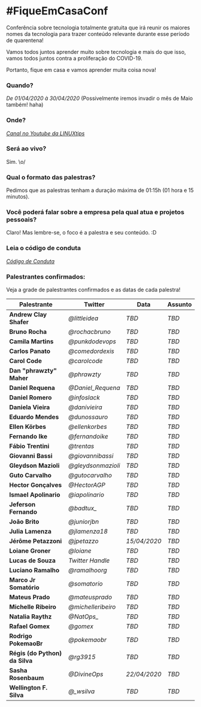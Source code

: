 # #FiqueEmCasaConf

Conferência sobre tecnologia totalmente gratuita que irá reunir os maiores nomes da tecnologia para trazer conteúdo relevante durante esse período de quarentena!

Vamos todos juntos aprender muito sobre tecnologia e mais do que isso, vamos todos juntos contra a proliferação do COVID-19.

Portanto, fique em casa e vamos aprender muita coisa nova!

### Quando? 
*De 01/04/2020 à 30/04/2020* (Possivelmente iremos invadir o mês de Maio também! haha)

### Onde?
*[Canal no Youtube da LINUXtips](https://youtube.com/linuxtips)*

### Será ao vivo?
Sim. \o/

### Qual o formato das palestras?
Pedimos que as palestras tenham a duração máxima de 01:15h (01 hora e 15 minutos).

### Você poderá falar sobre a empresa pela qual atua e projetos pessoais?
Claro! Mas lembre-se, o foco é a palestra e seu conteúdo. :D

### Leia o código de conduta
*[Código de Conduta](https://github.com/linuxtips/FiqueEmCasaConf/blob/master/codigodeconduta.md)*

### Palestrantes confirmados:
Veja a grade de palestrantes confirmados e as datas de cada palestra!

Palestrante | Twitter | Data | Assunto
--- | --- | --- | --
**Andrew Clay Shafer** | *@littleidea* | *TBD* | *TBD*
**Bruno Rocha** | *@rochacbruno* | *TBD* | *TBD*
**Camila Martins** | *@punkdodevops* | *TBD* | *TBD*
**Carlos Panato** | *@comedordexis* | *TBD* | *TBD*
**Carol Code** | *@carolcode* | *TBD* | *TBD*
**Dan "phrawzty" Maher** | *@phrawzty* | *TBD* | *TBD*
**Daniel Requena** | *@Daniel_Requena* | *TBD* | *TBD*
**Daniel Romero** | *@infoslack* | *TBD* | *TBD*
**Daniela Vieira** | *@danivieira* | *TBD* | *TBD*
**Eduardo Mendes** | *@dunossauro* | *TBD* | *TBD*
**Ellen Körbes** | *@ellenkorbes* | *TBD* | *TBD*
**Fernando Ike** | *@fernandoike* | *TBD* | *TBD*
**Fábio Trentini** | *@trentas* | *TBD* | *TBD*
**Giovanni Bassi** | *@giovannibassi* | *TBD* | *TBD*
**Gleydson Mazioli** | *@gleydsonmazioli* | *TBD* | *TBD*
**Guto Carvalho** | *@gutocarvalho* | *TBD* | *TBD*
**Hector Gonçalves** | *@HectorAGP* | *TBD* | *TBD*
**Ismael Apolinario** | *@iapolinario* | *TBD* | *TBD*
**Jeferson Fernando** | *@badtux_* | *TBD* | *TBD*
**João Brito** | *@juniorjbn* | *TBD* | *TBD*
**Julia Lamenza** | *@jlamenza18* | *TBD* | *TBD*
**Jérôme Petazzoni** | *@jpetazzo* | *15/04/2020* | *TBD*
**Loiane Groner** | *@loiane* | *TBD* | *TBD*
**Lucas de Souza** | *Twitter Handle* | *TBD* | *TBD*
**Luciano Ramalho** | *@ramalhoorg* | *TBD* | *TBD*
**Marco Jr Somatório** | *@somatorio* | *TBD* | *TBD*
**Mateus Prado** | *@mateusprado* | *TBD* | *TBD*
**Michelle Ribeiro** | *@michelleribeiro* | *TBD* | *TBD*
**Natalia Raythz** | *@NatOps_* | *TBD* | *TBD*
**Rafael Gomex** | *@gomex* | *TBD* | *TBD*
**Rodrigo PokemaoBr** | *@pokemaobr* | *TBD* | *TBD*
**Régis (do Python) da Silva** | *@rg3915* | *TBD* | *TBD*
**Sasha Rosenbaum** | *@DivineOps* | *22/04/2020* | *TBD*
**Wellington F. Silva** | *@_wsilva* | *TBD* | *TBD*